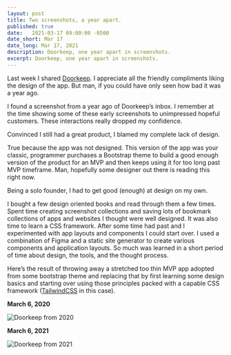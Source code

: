 ```yaml
---
layout: post
title: Two screenshots, a year apart.
published: true
date:   2021-03-17 09:00:00 -0500
date_short: Mar 17
date_long: Mar 17, 2021
description: Doorkeep, one year apart in screenshots.
excerpt: Doorkeep, one year apart in screenshots.  
---
```


Last week I shared [Doorkeep](https://doorkeep.co).  I appreciate all the friendly compliments liking the design of the app.  But man, if you could have only seen how bad it was a year ago.

I found a screenshot from a year ago of Doorkeep’s inbox.  I remember at the time showing some of these early screenshots to unimpressed hopeful customers.  These interactions really dropped my confidence.

Convinced I still had a great product, I blamed my complete lack of design.

True because the app was not designed.  This version of the app was your classic, programmer purchases a Bootstrap theme to build a good enough version of the product for an MVP and then keeps using it for too long past MVP timeframe.  Man, hopefully some designer out there is reading this right now.

Being a solo founder, I had to get good (enough) at design on my own.

I bought a few design oriented books and read through them a few times.  Spent time creating screenshot collections and saving lots of bookmark collections of apps and websites I thought were well designed.  It was also time to learn a CSS framework.  After some time had past and I experimented with app layouts and components I could start over.  I used a combination of Figma and a static site generator to create various components and application layouts.  So much was learned in a short period of time about design, the tools, and the thought process.

Here’s the result of throwing away a stretched too thin MVP app adopted from some bootstrap theme and replacing that by first learning some design basics and starting over using those principles packed with a capable CSS framework ([TailwindCSS](https://tailwindcss.com) in this case).

**March 6, 2020**

![Doorkeep from 2020](/images/doorkeep/courtyard-screenshot-march-6-2020.jpg)

**March 6, 2021**

![Doorkeep from 2021](/images/doorkeep/doorkeep-screenshot-march-6-2021.jpg)
